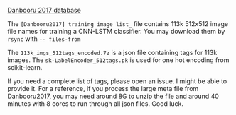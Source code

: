 [Danbooru 2017 database](https://www.gwern.net/Danbooru2017)

The ```[Danbooru2017] training image list_``` file contains  113k 512x512 image file names for training a CNN-LSTM classifier. You may download them by `rsync` with `-- files-from`

The ```113k_imgs_512tags_encoded.7z``` is a json file containing tags for 113k images. The ```sk-LabelEncoder_512tags.pk``` is used for one hot encoding from scikit-learn. 

If you need a complete list of tags, please open an issue. I might be able to provide it. For a reference, if you process the large meta file from Danbooru2017, you may need around 8G to unzip the file and around 40 minutes with 8 cores to run through all json files. Good luck. 